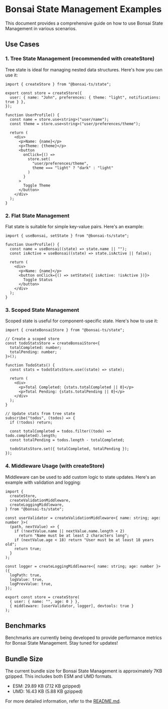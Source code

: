 # Bonsai State Management Examples

This document provides a comprehensive guide on how to use Bonsai State Management in various scenarios.

## Use Cases

### 1. Tree State Management (recommended with createStore)

Tree state is ideal for managing nested data structures. Here's how you can use it:

```tsx
import { createStore } from "@bonsai-ts/state";

export const store = createStore({
  user: { name: "John", preferences: { theme: "light", notifications: true } },
});

function UserProfile() {
  const name = store.use<string>("user/name");
  const theme = store.use<string>("user/preferences/theme");

  return (
    <div>
      <p>Name: {name}</p>
      <p>Theme: {theme}</p>
      <button
        onClick={() =>
          store.set(
            "user/preferences/theme",
            theme === "light" ? "dark" : "light"
          )
        }
      >
        Toggle Theme
      </button>
    </div>
  );
}
```

### 2. Flat State Management

Flat state is suitable for simple key-value pairs. Here's an example:

```tsx
import { useBonsai, setState } from "@bonsai-ts/state";

function UserProfile() {
  const name = useBonsai((state) => state.name || "");
  const isActive = useBonsai((state) => state.isActive || false);

  return (
    <div>
      <p>Name: {name}</p>
      <button onClick={() => setState({ isActive: !isActive })}>
        Toggle Status
      </button>
    </div>
  );
}
```

### 3. Scoped State Management

Scoped state is useful for component-specific state. Here's how to use it:

```tsx
import { createBonsaiStore } from "@bonsai-ts/state";

// Create a scoped store
const todoStatsStore = createBonsaiStore<{
  totalCompleted: number;
  totalPending: number;
}>();

function TodoStats() {
  const stats = todoStatsStore.use((state) => state);

  return (
    <div>
      <p>Total Completed: {stats.totalCompleted || 0}</p>
      <p>Total Pending: {stats.totalPending || 0}</p>
    </div>
  );
}

// Update stats from tree state
subscribe("todos", (todos) => {
  if (!todos) return;

  const totalCompleted = todos.filter((todo) => todo.completed).length;
  const totalPending = todos.length - totalCompleted;

  todoStatsStore.set({ totalCompleted, totalPending });
});
```

### 4. Middleware Usage (with createStore)

Middleware can be used to add custom logic to state updates. Here's an example with validation and logging:

```tsx
import {
  createStore,
  createValidationMiddleware,
  createLoggingMiddleware,
} from "@bonsai-ts/state";

const userValidator = createValidationMiddleware<{ name: string; age: number }>(
  (path, nextValue) => {
    if (!nextValue.name || nextValue.name.length < 2)
      return "Name must be at least 2 characters long";
    if (nextValue.age < 18) return "User must be at least 18 years old";
    return true;
  }
);

const logger = createLoggingMiddleware<{ name: string; age: number }>({
  logPath: true,
  logValue: true,
  logPrevValue: true,
});

export const store = createStore(
  { user: { name: "", age: 0 } },
  { middleware: [userValidator, logger], devtools: true }
);
```

## Benchmarks

Benchmarks are currently being developed to provide performance metrics for Bonsai State Management. Stay tuned for updates!

## Bundle Size

The current bundle size for Bonsai State Management is approximately 7KB gzipped. This includes both ESM and UMD formats.

- ESM: 29.89 KB (7.12 KB gzipped)
- UMD: 16.43 KB (5.88 KB gzipped)

For more detailed information, refer to the [README.md](README.md).
